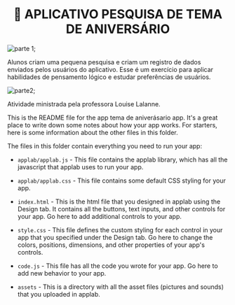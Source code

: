 <h1 align="center">🍰 APLICATIVO PESQUISA DE TEMA DE ANIVERSÁRIO</h1>

![parte 1](https://user-images.githubusercontent.com/100588945/160302622-b2661fc1-9957-4318-9f61-291797f39003.gif);

Alunos criam uma pequena pesquisa e criam um registro de dados enviados pelos usuários do aplicativo. Esse é um exercício para aplicar habilidades de pensamento lógico e estudar preferências de usuários.

![parte2](https://user-images.githubusercontent.com/100588945/160302607-e77909b7-62e1-4417-8d14-aa6387e8c4b7.gif);

Atividade ministrada pela professora Louise Lalanne.

This is the README file for the app tema de aniverásario app. It's a great place to write 
down some notes about how your app works. For starters, here is some information
about the other files in this folder.

The files in this folder contain everything you need to run your app:

* `applab/applab.js` - This file contains the applab library, which has all the
  javascript that applab uses to run your app.

* `applab/applab.css` - This file contains some default CSS styling for your app.

* `index.html` - This is the html file that you designed in applab using the
  Design tab. It contains all the buttons, text inputs, and other controls for
  your app. Go here to add additional controls to your app.

* `style.css` - This file defines the custom styling for each control in your
  app that you specified under the Design tab. Go here to change the colors,
  positions, dimensions, and other properties of your app's controls.

* `code.js` - This file has all the code you wrote for your app. Go here to add
  new behavior to your app.

* `assets` - This is a directory with all the asset files (pictures and sounds)
  that you uploaded in applab.
